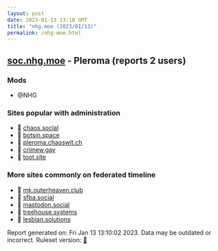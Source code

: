 ```yaml
---
layout: post
date: 2023-01-13 13:10 GMT
title: "nhg.moe (2023/01/13)"
permalink: /nhg-moe.html
---
```


## [soc.nhg.moe](https://soc.nhg.moe) - Pleroma (reports 2 users)

### Mods
 * @NHG

### Sites popular with administration

* 🐘 [chaos.social](/chaos-social.html)
* 🐘 [botsin.space](/botsin-space.html)
* 🐘 [pleroma.chaoswit.ch](/pleroma-chaoswit-ch.html)
* 🐘 [crimew.gay](/crimew-gay.html)
* 🐘 [toot.site](/toot-site.html)

### More sites commonly on federated timeline

* 🐘 [mk.outerheaven.club](/mk-outerheaven-club.html)
* 🐘 [sfba.social](/sfba-social.html)
* 🐘 [mastodon.social](/mastodon-social.html)
* 🐘 [treehouse.systems](/treehouse-systems.html)
* 🐘 [lesbian.solutions](/lesbian-solutions.html)

Report generated on: Fri Jan 13 13:10:02 2023. Data may be outdated or incorrect.
Ruleset version: [🧁](/version-cupcake)
